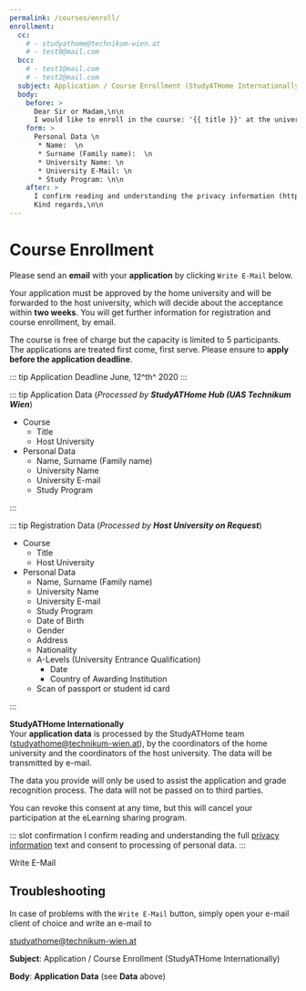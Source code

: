 ```yaml
---
permalink: /courses/enroll/
enrollment:
  cc:
    # - studyathome@technikum-wien.at
    # - test0@mail.com
  bcc:
    # - test1@mail.com
    # - test2@mail.com
  subject: Application / Course Enrollment (StudyATHome Internationally)
  body:
    before: >
      Dear Sir or Madam,\n\n
      I would like to enroll in the course: '{{ title }}' at the university {{ university.name }}.\n\n
    form: >
      Personal Data \n
       * Name:  \n
       * Surname (Family name):  \n
       * University Name: \n
       * University E-Mail: \n
       * Study Program: \n\n
    after: >
      I confirm reading and understanding the privacy information (https://hub.studyathome.technikum-wien.at/studyathome/privacy.html) and consent to the processing of personal data.\n\n
      Kind regards,\n\n
---
```


# Course Enrollment

Please send an **email** with your **application** by clicking ```Write E-Mail``` below.

Your application must be approved by the home university and will be forwarded to the host university, which will decide about the acceptance within **two weeks**. You will get further information for registration and course enrollment, by email.

The course is free of charge but the capacity is limited to 5 participants. The applications are treated first come, first serve.
Please ensure to **apply before the application deadline**.

::: tip Application Deadline
June, 12^th^ 2020
:::

<RequiredData title="Data">

::: tip Application Data
(_Processed by **StudyATHome Hub (UAS Technikum Wien**_)

- Course
  - Title
  - Host University
- Personal Data
  - Name, Surname (Family name)
  - University Name
  - University E-mail
  - Study Program

:::

::: tip Registration Data
(_Processed by **Host University on Request**_)

- Course
  - Title
  - Host University
- Personal Data
  - Name, Surname (Family name)
  - University Name
  - University E-mail
  - Study Program
  - Date of Birth
  - Gender
  - Address
  - Nationality
  - A-Levels (University Entrance Qualification)
    - Date
    - Country of Awarding Institution
  - Scan of passport or student id card

:::

</RequiredData>

<Disclaimer title="Privacy Disclaimer" open>

**StudyATHome Internationally**  
Your **application data** is processed by the StudyATHome team (studyathome@technikum-wien.at), by the coordinators of the home university and the coordinators of the host university. The data will be transmitted by e-mail.

The data you provide will only be used to assist the application and grade recognition process. The data will not be passed on to third parties.

You can revoke this consent at any time, but this will cancel your participation at the eLearning sharing program.

</Disclaimer>

::: slot confirmation
I confirm reading and understanding the full [privacy information](/studyathome/privacy.md) text and consent to processing of personal data.
:::

<CourseSelection path="/courses/" placeholder="-- Please choose a course --"/>
<UniversitySelection path="/studyathome/partner/" placeholder="-- Please choose your home university --"/>

<EMail>Write E-Mail</EMail>

## Troubleshooting

In case of problems with the ```Write E-Mail``` button, simply open your e-mail client of choice and write an e-mail to

[studyathome@technikum-wien.at](mailto:studyathome@technikum-wien.at)

**Subject**: Application / Course Enrollment (StudyATHome Internationally)

**Body**: **Application Data** (see **Data** above)